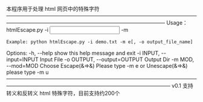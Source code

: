 本程序用于处理 html 网页中的特殊字符
——————————————————————————————————————————————————————————————————
Usage：
    htmlEscape.py -i <INPUT File> -m <Escape or Unescape>

    Example: python htmlEscape.py -i demo.txt -m e[, -o output_file_name]


Options:
  -h, --help                  show this help message and exit
  -i INPUT, --input=INPUT     Input File
  -o OUTPUT, --output=OUTPUT  Output Dir
  -m MOD, --mod=MOD           Choose Escape(&=>&amp;) Please type -m e or    Unescape(&amp;=>&)
                              please type -m u
———————————————————————————————————————————————————————————————————
v0.1
支持转义和反转义 html 特殊字符，目前支持约200个
